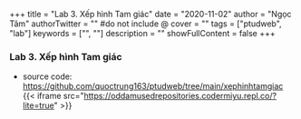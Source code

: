 +++
title = "Lab 3. Xếp hình Tam giác"
date = "2020-11-02"
author = "Ngọc Tâm"
authorTwitter = "" #do not include @
cover = ""
tags = ["ptudweb", "lab"]
keywords = ["", ""]
description = ""
showFullContent = false
+++

### Lab 3. Xếp hình Tam giác
- source code: https://github.com/quoctrung163/ptudweb/tree/main/xephinhtamgiac
{{< iframe src="https://oddamusedrepositories.codermiyu.repl.co/?lite=true" >}}